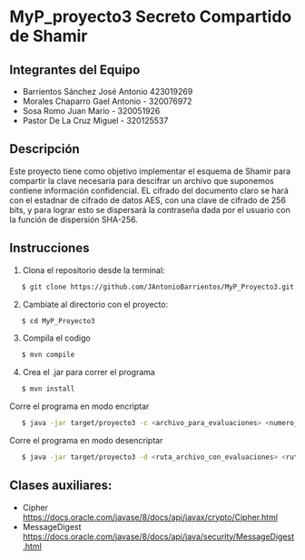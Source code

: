 # MyP_proyecto3 Secreto Compartido de Shamir

## Integrantes del Equipo
* Barrientos Sánchez José Antonio 423019269
* Morales Chaparro Gael Antonio - 320076972
* Sosa Romo Juan Mario - 320051926
* Pastor De La Cruz Miguel - 320125537

## Descripción
Este proyecto tiene como objetivo implementar el esquema de Shamir para compartir la clave necesaria para descifrar un archivo que suponemos 
contiene información confidencial. EL cifrado del documento claro se hará con el estadnar de cifrado de datos AES, con una clave de cifrado de 
256 bits, y para lograr esto se dispersará la contraseña dada por el usuario con la función de dispersión SHA-256. 



## Instrucciones
1. Clona el repositorio desde la terminal:

```bash
   $ git clone https://github.com/JAntonioBarrientos/MyP_Proyecto3.git
```

2. Cambiate al directorio con el proyecto:

```bash
   $ cd MyP_Proyecto3
```

3. Compila el codigo 

```bash
   $ mvn compile
```

4. Crea el .jar para correr el programa 
```bash
   $ mvn install
```

Corre el programa en modo encriptar
```bash
   $ java -jar target/proyecto3 -c <archivo_para_evaluaciones> <numero_de_evaluaciones> <numero_minimo_de_evaluaciones> <archivo_a_encriptar> 
```

Corre el programa en modo desencriptar 
```bash
   $ java -jar target/proyecto3 -d <ruta_archivo_con_evaluaciones> <ruta_archivo_encriptado>
```

## Clases auxiliares:

- Cipher https://docs.oracle.com/javase/8/docs/api/javax/crypto/Cipher.html
- MessageDigest https://docs.oracle.com/javase/8/docs/api/java/security/MessageDigest.html